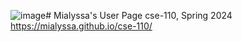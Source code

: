 ![image](https://github.com/mialyssa/cse-110/assets/97639434/36181407-3828-411a-953b-839a2c0718ba)# Mialyssa's User Page
cse-110, Spring 2024
https://mialyssa.github.io/cse-110/ 
